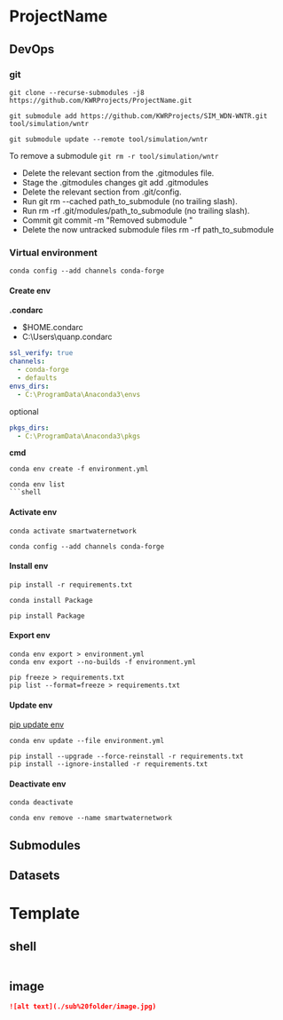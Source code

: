 # ProjectName

## DevOps
### git

```shell
git clone --recurse-submodules -j8 https://github.com/KWRProjects/ProjectName.git

git submodule add https://github.com/KWRProjects/SIM_WDN-WNTR.git tool/simulation/wntr

git submodule update --remote tool/simulation/wntr
```

To remove a submodule `git rm -r tool/simulation/wntr`

- Delete the relevant section from the .gitmodules file.
- Stage the .gitmodules changes git add .gitmodules
- Delete the relevant section from .git/config.
- Run git rm --cached path_to_submodule (no trailing slash).
- Run rm -rf .git/modules/path_to_submodule (no trailing slash).
- Commit git commit -m "Removed submodule <name>"
- Delete the now untracked submodule files rm -rf path_to_submodule

### Virtual environment

```shell
conda config --add channels conda-forge
```
#### Create env

**.condarc**
* $HOME\.condarc
* C:\Users\quanp\.condarc

```yaml
ssl_verify: true
channels:
  - conda-forge
  - defaults
envs_dirs:
  - C:\ProgramData\Anaconda3\envs
```

optional

```yaml
pkgs_dirs:
  - C:\ProgramData\Anaconda3\pkgs
```

**cmd**

```shell
conda env create -f environment.yml

conda env list
```shell
```

#### Activate env

```shell
conda activate smartwaternetwork

conda config --add channels conda-forge
```

#### Install env

```shell
pip install -r requirements.txt

conda install Package

pip install Package
```

#### Export env

```shell
conda env export > environment.yml
conda env export --no-builds -f environment.yml

pip freeze > requirements.txt
pip list --format=freeze > requirements.txt
```

#### Update env

[pip update env](https://stackoverflow.com/questions/24764549/upgrade-python-packages-from-requirements-txt-using-pip-command)

```shell
conda env update --file environment.yml

pip install --upgrade --force-reinstall -r requirements.txt
pip install --ignore-installed -r requirements.txt
```

#### Deactivate env

```shell
conda deactivate

conda env remove --name smartwaternetwork
```

## Submodules

## Datasets

# Template

## shell

```shell

```

## image

```markdown
![alt text](./sub%20folder/image.jpg)
```
